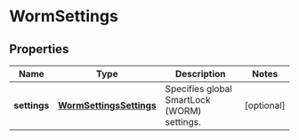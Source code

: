 
# WormSettings

## Properties
Name | Type | Description | Notes
------------ | ------------- | ------------- | -------------
**settings** | [**WormSettingsSettings**](WormSettingsSettings.md) | Specifies global SmartLock (WORM) settings. |  [optional]




